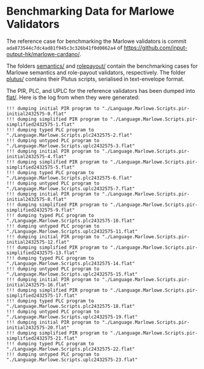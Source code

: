# Benchmarking Data for Marlowe Validators

The reference case for benchmarking the Marlowe validators is commit
`ada873544c7dc4ad81f945c3c326b41f0d0862a4` of https://github.com/input-output-hk/marlowe-cardano/.

The folders [semantics/](semantics/) and [rolepayout/](rolepayout/) contain the benchmarking cases
for Marlowe semantics and role-payout validators, respectively. The folder [plutus/](plutus/)
contains their Plutus scripts, serialised in text-envelope format.

The PIR, PLC, and UPLC for the reference validators has been dumped into [flat/](flat/). Here is
the log from when they were generated:

```console
!!! dumping initial PIR program to "./Language.Marlowe.Scripts.pir-initial2432575-0.flat"
!!! dumping simplified PIR program to "./Language.Marlowe.Scripts.pir-simplified2432575-1.flat"
!!! dumping typed PLC program to "./Language.Marlowe.Scripts.plc2432575-2.flat"
!!! dumping untyped PLC program to "./Language.Marlowe.Scripts.uplc2432575-3.flat"
!!! dumping initial PIR program to "./Language.Marlowe.Scripts.pir-initial2432575-4.flat"
!!! dumping simplified PIR program to "./Language.Marlowe.Scripts.pir-simplified2432575-5.flat"
!!! dumping typed PLC program to "./Language.Marlowe.Scripts.plc2432575-6.flat"
!!! dumping untyped PLC program to "./Language.Marlowe.Scripts.uplc2432575-7.flat"
!!! dumping initial PIR program to "./Language.Marlowe.Scripts.pir-initial2432575-8.flat"
!!! dumping simplified PIR program to "./Language.Marlowe.Scripts.pir-simplified2432575-9.flat"
!!! dumping typed PLC program to "./Language.Marlowe.Scripts.plc2432575-10.flat"
!!! dumping untyped PLC program to "./Language.Marlowe.Scripts.uplc2432575-11.flat"
!!! dumping initial PIR program to "./Language.Marlowe.Scripts.pir-initial2432575-12.flat"
!!! dumping simplified PIR program to "./Language.Marlowe.Scripts.pir-simplified2432575-13.flat"
!!! dumping typed PLC program to "./Language.Marlowe.Scripts.plc2432575-14.flat"
!!! dumping untyped PLC program to "./Language.Marlowe.Scripts.uplc2432575-15.flat"
!!! dumping initial PIR program to "./Language.Marlowe.Scripts.pir-initial2432575-16.flat"
!!! dumping simplified PIR program to "./Language.Marlowe.Scripts.pir-simplified2432575-17.flat"
!!! dumping typed PLC program to "./Language.Marlowe.Scripts.plc2432575-18.flat"
!!! dumping untyped PLC program to "./Language.Marlowe.Scripts.uplc2432575-19.flat"
!!! dumping initial PIR program to "./Language.Marlowe.Scripts.pir-initial2432575-20.flat"
!!! dumping simplified PIR program to "./Language.Marlowe.Scripts.pir-simplified2432575-21.flat"
!!! dumping typed PLC program to "./Language.Marlowe.Scripts.plc2432575-22.flat"
!!! dumping untyped PLC program to "./Language.Marlowe.Scripts.uplc2432575-23.flat"
```
